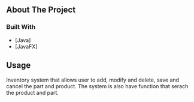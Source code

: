 <!-- ABOUT THE PROJECT -->
## About The Project




### Built With


* [Java]
* [JavaFX]


<!-- USAGE EXAMPLES -->
## Usage

Inventory system that allows user to add, modify and delete, save and cancel the part and product. The system is also have function that serach the product and part.


